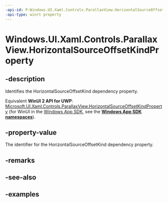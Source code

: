 ```yaml
---
-api-id: P:Windows.UI.Xaml.Controls.ParallaxView.HorizontalSourceOffsetKindProperty
-api-type: winrt property
---
```


<!-- Property syntax.
public DependencyProperty HorizontalSourceOffsetKindProperty { get; }
-->

# Windows.UI.Xaml.Controls.ParallaxView.HorizontalSourceOffsetKindProperty

## -description

Identifies the HorizontalSourceOffsetKind dependency property.

Equivalent **WinUI 2 API for UWP**: [Microsoft.UI.Xaml.Controls.ParallaxView.HorizontalSourceOffsetKindProperty](/windows/winui/api/microsoft.ui.xaml.controls.parallaxview.horizontalsourceoffsetkindproperty) (for WinUI in the [Windows App SDK](/windows/apps/windows-app-sdk/), see the **[Windows App SDK namespaces](/windows/windows-app-sdk/api/winrt/)**).

## -property-value

The identifier for the HorizontalSourceOffsetKind dependency property.

## -remarks

## -see-also

## -examples

